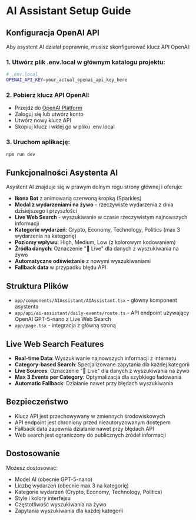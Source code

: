 # AI Assistant Setup Guide

## Konfiguracja OpenAI API

Aby asystent AI działał poprawnie, musisz skonfigurować klucz API OpenAI:

### 1. Utwórz plik .env.local w głównym katalogu projektu:

```bash
# .env.local
OPENAI_API_KEY=your_actual_openai_api_key_here
```

### 2. Pobierz klucz API OpenAI:
- Przejdź do [OpenAI Platform](https://platform.openai.com/api-keys)
- Zaloguj się lub utwórz konto
- Utwórz nowy klucz API
- Skopiuj klucz i wklej go w pliku .env.local

### 3. Uruchom aplikację:
```bash
npm run dev
```

## Funkcjonalności Asystenta AI

Asystent AI znajduje się w prawym dolnym rogu strony głównej i oferuje:

- **Ikona Bot** z animowaną czerwoną kropką (Sparkles)
- **Modal z wydarzeniami na żywo** - rzeczywiste wydarzenia z dnia dzisiejszego i przyszłości
- **Live Web Search** - wyszukiwanie w czasie rzeczywistym najnowszych informacji
- **Kategorie wydarzeń**: Crypto, Economy, Technology, Politics (max 3 wydarzenia na kategorię)
- **Poziomy wpływu**: High, Medium, Low (z kolorowym kodowaniem)
- **Źródła danych**: Oznaczenie "🔴 Live" dla danych z wyszukiwania na żywo
- **Automatyczne odświeżanie** z nowymi wyszukiwaniami
- **Fallback data** w przypadku błędu API

## Struktura Plików

- `app/components/AIAssistant/AIAssistant.tsx` - główny komponent asystenta
- `app/api/ai-assistant/daily-events/route.ts` - API endpoint używający OpenAI GPT-5-nano z Live Web Search
- `app/page.tsx` - integracja z główną stroną

## Live Web Search Features

- **Real-time Data**: Wyszukiwanie najnowszych informacji z internetu
- **Category-based Search**: Specjalizowane zapytania dla każdej kategorii
- **Live Sources**: Oznaczenie "🔴 Live" dla danych z wyszukiwania na żywo
- **Max 3 Events per Category**: Optymalizacja dla szybkiego ładowania
- **Automatic Fallback**: Działanie nawet przy błędach wyszukiwania

## Bezpieczeństwo

- Klucz API jest przechowywany w zmiennych środowiskowych
- API endpoint jest chroniony przed nieautoryzowanym dostępem
- Fallback data zapewnia działanie nawet przy błędach API
- Web search jest ograniczony do publicznych źródeł informacji

## Dostosowanie

Możesz dostosować:
- Model AI (obecnie GPT-5-nano)
- Liczbę wydarzeń (obecnie max 3 na kategorię)
- Kategorie wydarzeń (Crypto, Economy, Technology, Politics)
- Style i kolory interfejsu
- Częstotliwość wyszukiwania na żywo
- Zapytania wyszukiwania dla każdej kategorii
